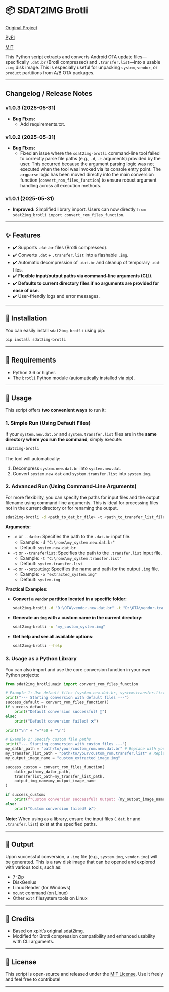 # 📦 SDAT2IMG Brotli

[Original Project](https://github.com/tntapple219/sdat2img_brotli)


[PyPI](https://pypi.org/project/sdat2img-brotli/)


[MIT](https://opensource.org/licenses/MIT)


This Python script extracts and converts Android OTA update files—specifically `.dat.br` (Brotli compressed) and `.transfer.list`—into a usable `.img` disk image. This is especially useful for unpacking `system`, `vendor`, or `product` partitions from A/B OTA packages.

---
## Changelog / Release Notes
### **v1.0.3 (2025-05-31)**
* **Bug Fixes:**
    * Add requirements.txt.
### **v1.0.2 (2025-05-31)**
* **Bug Fixes:**
    * Fixed an issue where the `sdat2img-brotli` command-line tool failed to correctly parse file paths (e.g., `-d`, `-t` arguments) provided by the user. This occurred because the argument parsing logic was not executed when the tool was invoked via its console entry point. The `argparse` logic has been moved directly into the main conversion function (`convert_rom_files_function`) to ensure robust argument handling across all execution methods.

### **v1.0.1 (2025-05-31)**
* **Improved:** Simplified library import. Users can now directly `from sdat2img_brotli import convert_rom_files_function`.
-----

## ✨ Features

  * ✔️ Supports `.dat.br` files (Brotli compressed).
  * ✔️ Converts `.dat` + `.transfer.list` into a flashable `.img`.
  * ✔️ Automatic decompression of `.dat.br` and cleanup of temporary `.dat` files.
  * ✔️ **Flexible input/output paths via command-line arguments (CLI).**
  * ✔️ **Defaults to current directory files if no arguments are provided for ease of use.**
  * ✔️ User-friendly logs and error messages.

-----

## 🚀 Installation

You can easily install `sdat2img-brotli` using pip:

```bash
pip install sdat2img-brotli
```

-----

## 🔧 Requirements

  * Python 3.6 or higher.
  * The `brotli` Python module (automatically installed via pip).

-----

## 📖 Usage

This script offers **two convenient ways** to run it:

### 1\. Simple Run (Using Default Files)

If your `system.new.dat.br` and `system.transfer.list` files are in the **same directory where you run the command**, simply execute:

```bash
sdat2img-brotli
```

The tool will automatically:

1.  Decompress `system.new.dat.br` into `system.new.dat`.
2.  Convert `system.new.dat` and `system.transfer.list` into `system.img`.

### 2\. Advanced Run (Using Command-Line Arguments)

For more flexibility, you can specify the paths for input files and the output filename using command-line arguments. This is ideal for processing files not in the current directory or for renaming the output.

```bash
sdat2img-brotli -d <path_to_dat_br_file> -t <path_to_transfer_list_file> -o <output_img_name>
```

**Arguments:**

  * `-d` or `--datbr`: Specifies the path to the `.dat.br` input file.
      * Example: `-d "C:\roms\my_system.new.dat.br"`
      * Default: `system.new.dat.br`
  * `-t` or `--transferlist`: Specifies the path to the `.transfer.list` input file.
      * Example: `-t "C:\roms\my_system.transfer.list"`
      * Default: `system.transfer.list`
  * `-o` or `--outputimg`: Specifies the name and path for the output `.img` file.
      * Example: `-o "extracted_system.img"`
      * Default: `system.img`

**Practical Examples:**

  * **Convert a `vendor` partition located in a specific folder:**
    ```bash
    sdat2img-brotli -d "D:\OTA\vendor.new.dat.br" -t "D:\OTA\vendor.transfer.list" -o "vendor.img"
    ```
  * **Generate an `img` with a custom name in the current directory:**
    ```bash
    sdat2img-brotli -o "my_custom_system.img"
    ```
  * **Get help and see all available options:**
    ```bash
    sdat2img-brotli --help
    ```

### 3\. Usage as a Python Library

You can also import and use the core conversion function in your own Python projects:

```python
from sdat2img_brotli.main import convert_rom_files_function

# Example 1: Use default files (system.new.dat.br, system.transfer.list, system.img)
print("--- Starting conversion with default files ---")
success_default = convert_rom_files_function()
if success_default:
    print("Default conversion successful! 🎉")
else:
    print("Default conversion failed! ❌")

print("\n" + "="*50 + "\n")

# Example 2: Specify custom file paths
print("--- Starting conversion with custom files ---")
my_datbr_path = "path/to/your/custom_rom.new.dat.br" # Replace with your actual path
my_transfer_list_path = "path/to/your/custom_rom.transfer.list" # Replace with your actual path
my_output_image_name = "custom_extracted_image.img"

success_custom = convert_rom_files_function(
    datbr_path=my_datbr_path,
    transferlist_path=my_transfer_list_path,
    output_img_name=my_output_image_name
)

if success_custom:
    print(f"Custom conversion successful! Output: {my_output_image_name} 🎉")
else:
    print("Custom conversion failed! ❌")
```

**Note:** When using as a library, ensure the input files (`.dat.br` and `.transfer.list`) exist at the specified paths.

-----

## 📁 Output

Upon successful conversion, a `.img` file (e.g., `system.img`, `vendor.img`) will be generated. This is a raw disk image that can be opened and explored with various tools, such as:

  * 7-Zip
  * DiskGenius
  * Linux Reader (for Windows)
  * `mount` command (on Linux)
  * Other `ext4` filesystem tools on Linux

-----

## 🙏 Credits

  * Based on [xpirt’s original sdat2img](https://github.com/xpirt/sdat2img).
  * Modified for Brotli compression compatibility and enhanced usability with CLI arguments.

-----

## 📄 License

This script is open-source and released under the [MIT License](https://opensource.org/licenses/MIT). Use it freely and feel free to contribute\!

-----
